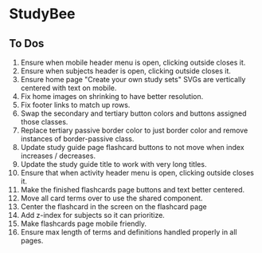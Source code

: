 # StudyBee

## To Dos

1. Ensure when mobile header menu is open, clicking outside closes it.
2. Ensure when subjects header is open, clicking outside closes it.
3. Ensure home page "Create your own study sets" SVGs are vertically centered with text on mobile.
4. Fix home images on shrinking to have better resolution.
5. Fix footer links to match up rows.
6. Swap the secondary and tertiary button colors and buttons assigned those classes.
7. Replace tertiary passive border color to just border color and remove instances of border-passive class.
8. Update study guide page flashcard buttons to not move when index increases / decreases.
9. Update the study guide title to work with very long titles.
10. Ensure that when activity header menu is open, clicking outside closes it.
11. Make the finished flashcards page buttons and text better centered.
12. Move all card terms over to use the shared component.
13. Center the flashcard in the screen on the flashcard page
14. Add z-index for subjects so it can prioritize.
15. Make flashcards page mobile friendly.
16. Ensure max length of terms and definitions handled properly in all pages.